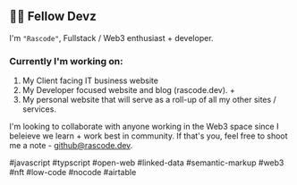 ## 👋🏽  Fellow Devz

I'm <code>"Rascode"</code>, Fullstack / Web3 enthusiast + developer. 

### Currently I'm working on:
1. My Client facing IT business website
2. My Developer focused website and blog (rascode.dev). + 
3. My personal website that will serve as a roll-up of all my other sites / services.

I'm looking to collaborate with anyone working in the Web3 space since I beleieve we learn + work best in community.  If that's you, feel free to shoot me a note - github@rascode.dev.

#javascript #typscript #open-web #linked-data #semantic-markup #web3 #nft #low-code #nocode #airtable

<!--
**rascode/rascode** is a ✨ _special_ ✨ repository because its `README.md` (this file) appears on your GitHub profile.

Here are some ideas to get you started:

- 🔭 I’m currently working on ...
- 🌱 I’m currently learning ...
- 👯 I’m looking to collaborate on ...
- 🤔 I’m looking for help with ...
- 💬 Ask me about ...
- 📫 How to reach me: ...
- 😄 Pronouns: ...
- ⚡ Fun fact: ...
-->
